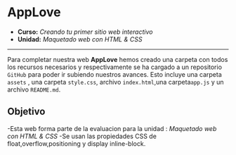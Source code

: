 # AppLove

* **Curso:** _Creando tu primer sitio web interactivo_
* **Unidad:** _Maquetado web con HTML & CSS_

***
Para completar nuestra web **AppLove** hemos creado una carpeta con todos los recursos  necesarios y respectivamente se ha cargado a un repositorio `GitHub` para poder ir subiendo nuestros avances. Esto incluye una carpeta `assets` , una carpeta `style.css`, archivo `index.html`,una carpeta`app.js` y un archivo `README.md`.

## Objetivo

-Esta web forma parte de la evaluacion para la unidad : _Maquetado web con HTML & CSS_
-Se usan las propiedades CSS de float,overflow,positioning y display inline-block.
